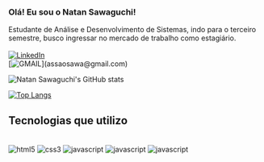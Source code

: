 ### Olá! Eu sou o Natan Sawaguchi!

Estudante de Análise e Desenvolvimento de Sistemas, indo para o terceiro semestre, busco ingressar no mercado de trabalho como estagiário.
<br><br>
[![LinkedIn](https://img.shields.io/badge/LinkedIn-0077B5?style=for-the-badge&logo=linkedin&logoColor=white)](https://www.linkedin.com/in/natan-sawaguchi/)<br>
[![GMAIL]([https://img.shields.io/badge/LinkedIn-0077B5?style=for-the-badge&logo=linkedin&logoColor=white](https://img.shields.io/badge/Gmail-D14836?style=for-the-badge&logo=gmail&logoColor=white))](assaosawa@gmail.com)

![Natan Sawaguchi's GitHub stats](https://github-readme-stats.vercel.app/api?username=natansw&show_icons=true&theme=tokyonight)

[![Top Langs](https://github-readme-stats.vercel.app/api/top-langs/?username=natansw)](https://github.com/anuraghazra/github-readme-stats)

## Tecnologias que utilizo

<div style="display: inline_block"><br/>
  <img align="center" alt="html5" src="https://img.shields.io/badge/HTML5-E34F26?style=for-the-badge&logo=html5&logoColor=white" />
  <img align="center" alt="css3" src=https://img.shields.io/badge/CSS3-1572B6?style=for-the-badge&logo=css3&logoColor=white />
  <img align="center" alt="javascript" src=https://img.shields.io/badge/JavaScript-F7DF1E?style=for-the-badge&logo=javascript&logoColor=black />
  <img align="center" alt="javascript" src=	https://img.shields.io/badge/Python-14354C?style=for-the-badge&logo=python&logoColor=white />
  <img align="center" alt="javascript" src=	https://img.shields.io/badge/Java-ED8B00?style=for-the-badge&logo=openjdk&logoColor=white />

</div>



